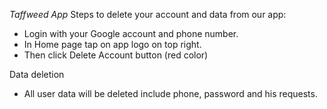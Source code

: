 *Taffweed App*
Steps to delete your account and data from our app:

- Login with your Google account and phone number.
- In Home page tap on app logo on top right.
- Then click Delete Account button (red color)

Data deletion
- All user data will be deleted include phone, password and his requests.
